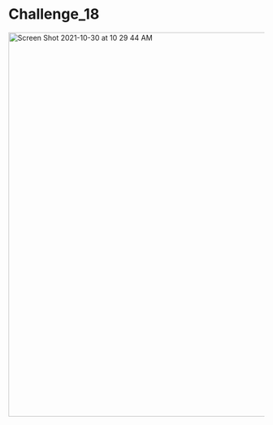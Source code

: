 # Challenge_18

















<img width="755" alt="Screen Shot 2021-10-30 at 10 29 44 AM" src="https://user-images.githubusercontent.com/85910138/139543295-69ba77bf-5dda-4bba-a70a-66391c840074.png">
